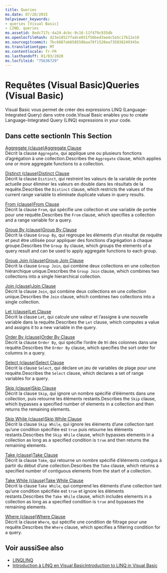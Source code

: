 ```yaml
---
title: Queries
ms.date: 07/20/2015
helpviewer_keywords:
- queries [Visual Basic]
- LINQ, queries
ms.assetid: 8edc717c-4a24-4cbc-9c16-11f479c935db
ms.openlocfilehash: d23e18527fadce031f56bed3ae4c5a5c17b12e18
ms.sourcegitcommit: 7bc6887ab658550baa78f1520ea735838249345e
ms.translationtype: MT
ms.contentlocale: fr-FR
ms.lasthandoff: 01/03/2020
ms.locfileid: "75636729"
---
```

# <a name="queries-visual-basic"></a><span data-ttu-id="2297e-102">Requêtes (Visual Basic)</span><span class="sxs-lookup"><span data-stu-id="2297e-102">Queries (Visual Basic)</span></span>
<span data-ttu-id="2297e-103">Visual Basic vous permet de créer des expressions LINQ (Language-Integrated Query) dans votre code.</span><span class="sxs-lookup"><span data-stu-id="2297e-103">Visual Basic enables you to create Language-Integrated Query (LINQ) expressions in your code.</span></span>  
  
## <a name="in-this-section"></a><span data-ttu-id="2297e-104">Dans cette section</span><span class="sxs-lookup"><span data-stu-id="2297e-104">In This Section</span></span>  
 [<span data-ttu-id="2297e-105">Aggregate (clause)</span><span class="sxs-lookup"><span data-stu-id="2297e-105">Aggregate Clause</span></span>](../../../visual-basic/language-reference/queries/aggregate-clause.md)  
 <span data-ttu-id="2297e-106">Décrit la clause `Aggregate`, qui applique une ou plusieurs fonctions d’agrégation à une collection.</span><span class="sxs-lookup"><span data-stu-id="2297e-106">Describes the `Aggregate` clause, which applies one or more aggregate functions to a collection.</span></span>  
  
 [<span data-ttu-id="2297e-107">Distinct (clause)</span><span class="sxs-lookup"><span data-stu-id="2297e-107">Distinct Clause</span></span>](../../../visual-basic/language-reference/queries/distinct-clause.md)  
 <span data-ttu-id="2297e-108">Décrit la clause `Distinct`, qui restreint les valeurs de la variable de portée actuelle pour éliminer les valeurs en double dans les résultats de la requête.</span><span class="sxs-lookup"><span data-stu-id="2297e-108">Describes the `Distinct` clause, which restricts the values of the current range variable to eliminate duplicate values in query results.</span></span>  
  
 [<span data-ttu-id="2297e-109">From (clause)</span><span class="sxs-lookup"><span data-stu-id="2297e-109">From Clause</span></span>](../../../visual-basic/language-reference/queries/from-clause.md)  
 <span data-ttu-id="2297e-110">Décrit la clause `From`, qui spécifie une collection et une variable de portée pour une requête.</span><span class="sxs-lookup"><span data-stu-id="2297e-110">Describes the `From` clause, which specifies a collection and a range variable for a query.</span></span>  
  
 [<span data-ttu-id="2297e-111">Group By (clause)</span><span class="sxs-lookup"><span data-stu-id="2297e-111">Group By Clause</span></span>](../../../visual-basic/language-reference/queries/group-by-clause.md)  
 <span data-ttu-id="2297e-112">Décrit la clause `Group By`, qui regroupe les éléments d’un résultat de requête et peut être utilisée pour appliquer des fonctions d’agrégation à chaque groupe.</span><span class="sxs-lookup"><span data-stu-id="2297e-112">Describes the `Group By` clause, which groups the elements of a query result and can be used to apply aggregate functions to each group.</span></span>  
  
 [<span data-ttu-id="2297e-113">Group Join (clause)</span><span class="sxs-lookup"><span data-stu-id="2297e-113">Group Join Clause</span></span>](../../../visual-basic/language-reference/queries/group-join-clause.md)  
 <span data-ttu-id="2297e-114">Décrit la clause `Group Join`, qui combine deux collections en une collection hiérarchique unique.</span><span class="sxs-lookup"><span data-stu-id="2297e-114">Describes the `Group Join` clause, which combines two collections into a single hierarchical collection.</span></span>  
  
 [<span data-ttu-id="2297e-115">Join (clause)</span><span class="sxs-lookup"><span data-stu-id="2297e-115">Join Clause</span></span>](../../../visual-basic/language-reference/queries/join-clause.md)  
 <span data-ttu-id="2297e-116">Décrit la clause `Join`, qui combine deux collections en une collection unique.</span><span class="sxs-lookup"><span data-stu-id="2297e-116">Describes the `Join` clause, which combines two collections into a single collection.</span></span>  
  
 [<span data-ttu-id="2297e-117">Let (clause)</span><span class="sxs-lookup"><span data-stu-id="2297e-117">Let Clause</span></span>](../../../visual-basic/language-reference/queries/let-clause.md)  
 <span data-ttu-id="2297e-118">Décrit la clause `Let`, qui calcule une valeur et l’assigne à une nouvelle variable dans la requête.</span><span class="sxs-lookup"><span data-stu-id="2297e-118">Describes the `Let` clause, which computes a value and assigns it to a new variable in the query.</span></span>  
  
 [<span data-ttu-id="2297e-119">Order By (clause)</span><span class="sxs-lookup"><span data-stu-id="2297e-119">Order By Clause</span></span>](../../../visual-basic/language-reference/queries/order-by-clause.md)  
 <span data-ttu-id="2297e-120">Décrit la clause `Order By`, qui spécifie l’ordre de tri des colonnes dans une requête.</span><span class="sxs-lookup"><span data-stu-id="2297e-120">Describes the `Order By` clause, which specifies the sort order for columns in a query.</span></span>  
  
 [<span data-ttu-id="2297e-121">Select (clause)</span><span class="sxs-lookup"><span data-stu-id="2297e-121">Select Clause</span></span>](../../../visual-basic/language-reference/queries/select-clause.md)  
 <span data-ttu-id="2297e-122">Décrit la clause `Select`, qui déclare un jeu de variables de plage pour une requête.</span><span class="sxs-lookup"><span data-stu-id="2297e-122">Describes the `Select` clause, which declares a set of range variables for a query.</span></span>  
  
 [<span data-ttu-id="2297e-123">Skip (clause)</span><span class="sxs-lookup"><span data-stu-id="2297e-123">Skip Clause</span></span>](../../../visual-basic/language-reference/queries/skip-clause.md)  
 <span data-ttu-id="2297e-124">Décrit la clause `Skip`, qui ignore un nombre spécifié d’éléments dans une collection, puis retourne les éléments restants.</span><span class="sxs-lookup"><span data-stu-id="2297e-124">Describes the `Skip` clause, which bypasses a specified number of elements in a collection and then returns the remaining elements.</span></span>  
  
 [<span data-ttu-id="2297e-125">Skip While (clause)</span><span class="sxs-lookup"><span data-stu-id="2297e-125">Skip While Clause</span></span>](../../../visual-basic/language-reference/queries/skip-while-clause.md)  
 <span data-ttu-id="2297e-126">Décrit la clause `Skip While`, qui ignore les éléments d’une collection tant qu’une condition spécifiée est `true` puis retourne les éléments restants.</span><span class="sxs-lookup"><span data-stu-id="2297e-126">Describes the `Skip While` clause, which bypasses elements in a collection as long as a specified condition is `true` and then returns the remaining elements.</span></span>  
  
 [<span data-ttu-id="2297e-127">Take (clause)</span><span class="sxs-lookup"><span data-stu-id="2297e-127">Take Clause</span></span>](../../../visual-basic/language-reference/queries/take-clause.md)  
 <span data-ttu-id="2297e-128">Décrit la clause `Take`, qui retourne un nombre spécifié d’éléments contigus à partir du début d’une collection.</span><span class="sxs-lookup"><span data-stu-id="2297e-128">Describes the `Take` clause, which returns a specified number of contiguous elements from the start of a collection.</span></span>  
  
 [<span data-ttu-id="2297e-129">Take While (clause)</span><span class="sxs-lookup"><span data-stu-id="2297e-129">Take While Clause</span></span>](../../../visual-basic/language-reference/queries/take-while-clause.md)  
 <span data-ttu-id="2297e-130">Décrit la clause `Take While`, qui comprend les éléments d’une collection tant qu’une condition spécifiée est `true` et ignore les éléments restants.</span><span class="sxs-lookup"><span data-stu-id="2297e-130">Describes the `Take While` clause, which includes elements in a collection as long as a specified condition is `true` and bypasses the remaining elements.</span></span>  
  
 [<span data-ttu-id="2297e-131">Where (clause)</span><span class="sxs-lookup"><span data-stu-id="2297e-131">Where Clause</span></span>](../../../visual-basic/language-reference/queries/where-clause.md)  
 <span data-ttu-id="2297e-132">Décrit la clause `Where`, qui spécifie une condition de filtrage pour une requête.</span><span class="sxs-lookup"><span data-stu-id="2297e-132">Describes the `Where` clause, which specifies a filtering condition for a query.</span></span>  
  
## <a name="see-also"></a><span data-ttu-id="2297e-133">Voir aussi</span><span class="sxs-lookup"><span data-stu-id="2297e-133">See also</span></span>

- [<span data-ttu-id="2297e-134">LINQ</span><span class="sxs-lookup"><span data-stu-id="2297e-134">LINQ</span></span>](../../../visual-basic/programming-guide/language-features/linq/index.md)
- [<span data-ttu-id="2297e-135">Introduction à LINQ en Visual Basic</span><span class="sxs-lookup"><span data-stu-id="2297e-135">Introduction to LINQ in Visual Basic</span></span>](../../../visual-basic/programming-guide/language-features/linq/introduction-to-linq.md)
